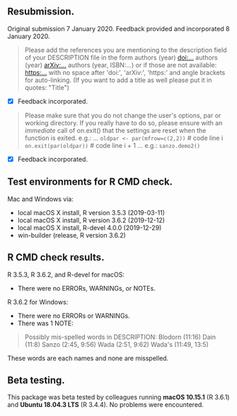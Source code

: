 ## Resubmission.

Original submission 7 January 2020. Feedback provided and incorporated 8 January 2020.

> Please add the references you are mentioning to the description field of 
your DESCRIPTION file in the form
authors (year) <doi:...>
authors (year) <arXiv:...>
authors (year, ISBN:...)
or if those are not available: <https:...>
with no space after 'doi:', 'arXiv:', 'https:' and angle brackets for 
auto-linking.
(If you want to add a title as well please put it in quotes: "Title")

- [x] Feedback incorporated.

> Please make sure that you do not change the user's options, par or 
working directory. If you really have to do so, please ensure with an 
*immediate* call of on.exit() that the settings are reset when the 
function is exited. e.g.:
...
```oldpar <- par(mfrow=c(2,2))```            # code line i
```on.exit(par(oldpar))```                   # code line i + 1
...
e.g.: ```sanzo.demo2()```

- [x] Feedback incorporated.

## Test environments for R CMD check.
Mac and Windows via:
* local macOS X install, R version 3.5.3 (2019-03-11)
* local macOS X install, R version 3.6.2 (2019-12-12)
* local macOS X install, R-devel 4.0.0 (2019-12-29)
* win-builder (release, R version 3.6.2)

## R CMD check results.
R 3.5.3, R 3.6.2, and R-devel for macOS:
* There were no ERRORs, WARNINGs, or NOTEs.

R 3.6.2 for Windows:
* There were no ERRORs or WARNINGs.
* There was 1 NOTE: 

> Possibly mis-spelled words in DESCRIPTION: 
  Blodorn (11:16) 
  Dain (11:8) 
  Sanzo (2:45, 9:56) 
  Wada (2:51, 9:62) 
  Wada's (11:49, 13:5)
  
These words are each names and none are misspelled.

## Beta testing.
This package was beta tested by colleagues running **macOS 10.15.1** (R 3.6.1) and **Ubuntu 18.04.3 LTS** (R 3.4.4). No problems were encountered.
